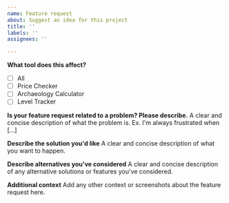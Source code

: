 ```yaml
---
name: Feature request
about: Suggest an idea for this project
title: ''
labels: ''
assignees: ''

---
```


**What tool does this affect?**
- [ ] All
- [ ] Price Checker
- [ ] Archaeology Calculator
- [ ] Level Tracker

**Is your feature request related to a problem? Please describe.**
A clear and concise description of what the problem is. Ex. I'm always frustrated when [...]

**Describe the solution you'd like**
A clear and concise description of what you want to happen.

**Describe alternatives you've considered**
A clear and concise description of any alternative solutions or features you've considered.

**Additional context**
Add any other context or screenshots about the feature request here.
